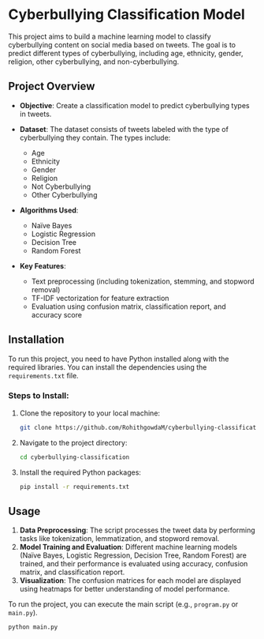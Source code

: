 # Cyberbullying Classification Model

This project aims to build a machine learning model to classify cyberbullying content on social media based on tweets. The goal is to predict different types of cyberbullying, including age, ethnicity, gender, religion, other cyberbullying, and non-cyberbullying.

## Project Overview

- **Objective**: Create a classification model to predict cyberbullying types in tweets.
- **Dataset**: The dataset consists of tweets labeled with the type of cyberbullying they contain. The types include:
  - Age
  - Ethnicity
  - Gender
  - Religion
  - Not Cyberbullying
  - Other Cyberbullying

- **Algorithms Used**: 
  - Naïve Bayes
  - Logistic Regression
  - Decision Tree
  - Random Forest

- **Key Features**: 
  - Text preprocessing (including tokenization, stemming, and stopword removal)
  - TF-IDF vectorization for feature extraction
  - Evaluation using confusion matrix, classification report, and accuracy score

## Installation

To run this project, you need to have Python installed along with the required libraries. You can install the dependencies using the `requirements.txt` file.

### Steps to Install:

1. Clone the repository to your local machine:
    ```bash
    git clone https://github.com/RohithgowdaM/cyberbullying-classification.git
    ```

2. Navigate to the project directory:
    ```bash
    cd cyberbullying-classification
    ```

3. Install the required Python packages:
    ```bash
    pip install -r requirements.txt
    ```

## Usage

1. **Data Preprocessing**: The script processes the tweet data by performing tasks like tokenization, lemmatization, and stopword removal.
2. **Model Training and Evaluation**: Different machine learning models (Naïve Bayes, Logistic Regression, Decision Tree, Random Forest) are trained, and their performance is evaluated using accuracy, confusion matrix, and classification report.
3. **Visualization**: The confusion matrices for each model are displayed using heatmaps for better understanding of model performance.

To run the project, you can execute the main script (e.g., `program.py` or `main.py`).

```bash
python main.py
```